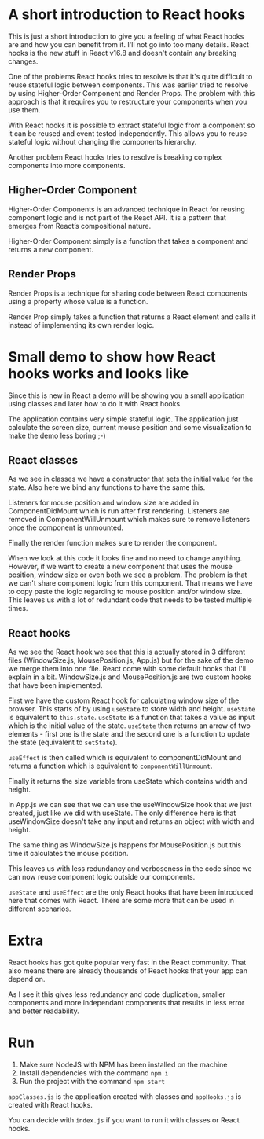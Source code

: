 # A short introduction to React hooks
This is just a short introduction to give you a feeling of what React hooks are and how you can benefit from it. I'll not go into too many details.
React hooks is the new stuff in React v16.8 and doesn't contain any breaking changes.

One of the problems React hooks tries to resolve is that it's quite difficult to reuse stateful logic between components.
This was earlier tried to resolve by using Higher-Order Component and Render Props. The problem with this approach is that it requires you to restructure your components when you use them.

With React hooks it is possible to extract stateful logic from a component so it can be reused and event tested independently. This allows you to reuse stateful logic without changing the components hierarchy.

Another problem React hooks tries to resolve is breaking complex components into more components.


## Higher-Order Component
Higher-Order Components is an advanced technique in React for reusing component logic and is not part of the React API. It is a pattern that emerges from React’s compositional nature.

Higher-Order Component simply is a function that takes a component and returns a new component.

## Render Props
Render Props is a technique for sharing code between React components using a property whose value is a function.

Render Prop simply takes a function that returns a React element and calls it instead of implementing its own render logic.


# Small demo to show how React hooks works and looks like
Since this is new in React a demo will be showing you a small application using classes and later how to do it with React hooks.

The application contains very simple stateful logic.
The application just calculate the screen size, current mouse position and some visualization to make the demo less boring ;-)

## React classes
As we see in classes we have a constructor that sets the initial value for the state. Also here we bind any functions to have the same this.

Listeners for mouse position and window size are added in ComponentDidMount which is run after first rendering.
Listeners are removed in ComponentWillUnmount which makes sure to remove listeners once the component is unmounted.

Finally the render function makes sure to render the component.

When we look at this code it looks fine and no need to change anything. However, if we want to create a new component that uses the mouse position, window size or even both we see a problem.
The problem is that we can't share component logic from this component. That means we have to copy paste the logic regarding to mouse position and/or window size.
This leaves us with a lot of redundant code that needs to be tested multiple times.

## React hooks
As we see the React hook we see that this is actually stored in 3 different files (WindowSize.js, MousePosition.js, App.js) but for the sake of the demo we merge them into one file.
React come with some default hooks that I'll explain in a bit. WindowSize.js and MousePosition.js are two custom hooks that have been implemented.

First we have the custom React hook for calculating window size of the browser. This starts of by using `useState` to store width and height. `useState` is equivalent to `this.state`. `useState` is a function that takes a value as input which is the initial value of the state. `useState` then returns an arrow of two elements - first one is the state and the second one is a function to update the state (equivalent to `setState`).

`useEffect` is then called which is equivalent to componentDidMount and returns a function which is equivalent to `componentWillUnmount`.

Finally it returns the size variable from useState which contains width and height.

In App.js we can see that we can use the useWindowSize hook that we just created, just like we did with useState. The only difference here is that useWindowSize doesn't take any input and returns an object with width and height.

The same thing as WindowSize.js happens for MousePosition.js but this time it calculates the mouse position.

This leaves us with less redundancy and verboseness in the code since we can now reuse component logic outside our components.

`useState` and `useEffect` are the only React hooks that have been introduced here that comes with React. There are some more that can be used in different scenarios.

# Extra
React hooks has got quite popular very fast in the React community. That also means there are already thousands of React hooks that your app can depend on.

As I see it this gives less redundancy and code duplication, smaller components and more independant components that results in less error and better readability.

# Run
1. Make sure NodeJS with NPM has been installed on the machine
2. Install dependencies with the command `npm i`
3. Run the project with the command `npm start`

`appClasses.js` is the application created with classes and `appHooks.js` is created with React hooks.

You can decide with `index.js` if you want to run it with classes or React hooks.
